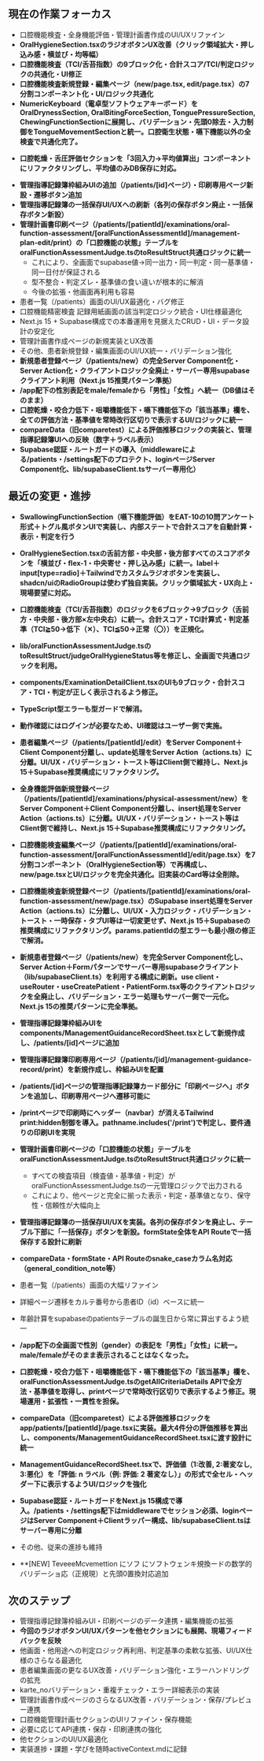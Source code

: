 ## 現在の作業フォーカス
- 口腔機能検査・全身機能評価・管理計画書作成のUI/UXリファイン
- **OralHygieneSection.tsxのラジオボタンUX改善（クリック領域拡大・押し込み感・横並び・均等幅）**
- **口腔機能検査（TCI/舌苔指数）の9ブロック化・合計スコア/TCI/判定ロジックの共通化・UI修正**
- **口腔機能検査新規登録・編集ページ（new/page.tsx, edit/page.tsx）の7分割コンポーネント化・UI/ロジック共通化**
- **NumericKeyboard（電卓型ソフトウェアキーボード）をOralDrynessSection, OralBitingForceSection, TonguePressureSection, ChewingFunctionSectionに展開し、バリデーション・先頭0除去・入力制御をTongueMovementSectionと統一。口腔衛生状態・嚥下機能以外の全検査で共通化完了。**
+ **口腔乾燥・舌圧評価セクションを「3回入力→平均値算出」コンポーネントにリファクタリングし、平均値のみDB保存に対応。**
- **管理指導記録簿枠組みUIの追加（/patients/[id]ページ）・印刷専用ページ新設・遷移ボタン追加**
- **管理指導記録簿の一括保存UI/UXへの刷新（各列の保存ボタン廃止・一括保存ボタン新設）**
- **管理計画書印刷ページ（/patients/[patientId]/examinations/oral-function-assessment/[oralFunctionAssessmentId]/management-plan-edit/print）の「口腔機能の状態」テーブルをoralFunctionAssessmentJudge.tsのtoResultStruct共通ロジックに統一**
  - これにより、全画面でsupabase値→同一出力・同一判定・同一基準値・同一日付が保証される
  - 型不整合・判定ズレ・基準値の食い違いが根本的に解消
  - 今後の拡張・他画面再利用も容易
- 患者一覧（/patients）画面のUI/UX最適化・バグ修正
- 口腔機能精密検査 記録用紙画面の該当判定ロジック統合・UI仕様最適化
- Next.js 15 + Supabase構成での本番運用を見据えたCRUD・UI・データ設計の安定化
- 管理計画書作成ページの新規実装とUX改善
- その他、患者新規登録・編集画面のUI/UX統一・バリデーション強化
- **新規患者登録ページ（/patients/new）の完全Server Component化・Server Action化・クライアントロジック全廃止・サーバー専用supabaseクライアント利用（Next.js 15推奨パターン準拠）**
- **/app配下の性別表記をmale/femaleから「男性」「女性」へ統一（DB値はそのまま）**
- **口腔乾燥・咬合力低下・咀嚼機能低下・嚥下機能低下の「該当基準」欄を、全ての評価方法・基準値を常時改行区切りで表示するUI/ロジックに統一**
- **compareData（旧comparetest）による評価推移ロジックの実装と、管理指導記録簿UIへの反映（数字＋ラベル表示）**
- **Supabase認証・ルートガードの導入（middlewareによる/patients・/settings配下のプロテクト、loginページServer Component化、lib/supabaseClient.tsサーバー専用化）**

## 最近の変更・進捗
- **SwallowingFunctionSection（嚥下機能評価）をEAT-10の10問アンケート形式＋トグル風ボタンUIで実装し、内部ステートで合計スコアを自動計算・表示・判定を行う**
- **OralHygieneSection.tsxの舌前方部・中央部・後方部すべてのスコアボタンを「横並び・flex-1・中央寄せ・押し込み感」に統一。label＋input[type=radio]＋Tailwindでカスタムラジオボタンを実装し、shadcn/uiのRadioGroupは使わず独自実装。クリック領域拡大・UX向上・現場要望に対応。**
- **口腔機能検査（TCI/舌苔指数）のロジックを6ブロック→9ブロック（舌前方・中央部・後方部×左中央右）に統一。合計スコア・TCI計算式・判定基準（TCI≧50→低下（✕）、TCI≦50→正常（〇））を正規化。**
- **lib/oralFunctionAssessmentJudge.tsのtoResultStruct/judgeOralHygieneStatus等を修正し、全画面で共通ロジックを利用。**
- **components/ExaminationDetailClient.tsxのUIも9ブロック・合計スコア・TCI・判定が正しく表示されるよう修正。**
- **TypeScript型エラーも型ガードで解消。**
- **動作確認にはログインが必要なため、UI確認はユーザー側で実施。**
- **患者編集ページ（/patients/[patientId]/edit）をServer Component＋Client Component分離し、update処理をServer Action（actions.ts）に分離。UI/UX・バリデーション・トースト等はClient側で維持し、Next.js 15＋Supabase推奨構成にリファクタリング。**
- **全身機能評価新規登録ページ（/patients/[patientId]/examinations/physical-assessment/new）をServer Component＋Client Component分離し、insert処理をServer Action（actions.ts）に分離。UI/UX・バリデーション・トースト等はClient側で維持し、Next.js 15＋Supabase推奨構成にリファクタリング。**
- **口腔機能検査編集ページ（/patients/[patientId]/examinations/oral-function-assessment/[oralFunctionAssessmentId]/edit/page.tsx）を7分割コンポーネント（OralHygieneSection等）で再構成し、new/page.tsxとUI/ロジックを完全共通化。旧実装のCard等は全削除。**
- **口腔機能検査新規登録ページ（/patients/[patientId]/examinations/oral-function-assessment/new/page.tsx）のSupabase insert処理をServer Action（actions.ts）に分離し、UI/UX・入力ロジック・バリデーション・トースト・一時保存・タブUI等は一切変更せず、Next.js 15＋Supabaseの推奨構成にリファクタリング。params.patientIdの型エラーも最小限の修正で解消。**
- **新規患者登録ページ（/patients/new）を完全Server Component化し、Server Action＋Formパターンでサーバー専用supabaseクライアント（lib/supabaseClient.ts）を利用する構成に刷新。use client・useRouter・useCreatePatient・PatientForm.tsx等のクライアントロジックを全廃止し、バリデーション・エラー処理もサーバー側で一元化。Next.js 15の推奨パターンに完全準拠。**
- **管理指導記録簿枠組みUIをcomponents/ManagementGuidanceRecordSheet.tsxとして新規作成し、/patients/[id]ページに追加**
- **管理指導記録簿印刷専用ページ（/patients/[id]/management-guidance-record/print）を新規作成し、枠組みUIを配置**
- **/patients/[id]ページの管理指導記録簿カード部分に「印刷ページへ」ボタンを追加し、印刷専用ページへ遷移可能に**
- **/printページで印刷時にヘッダー（navbar）が消えるTailwind print:hidden制御を導入。pathname.includes('/print')で判定し、要件通りの印刷UIを実現**
- **管理計画書印刷ページの「口腔機能の状態」テーブルをoralFunctionAssessmentJudge.tsのtoResultStruct共通ロジックに統一**
  - すべての検査項目（検査値・基準値・判定）がoralFunctionAssessmentJudge.tsの一元管理ロジックで出力される
  - これにより、他ページと完全に揃った表示・判定・基準値となり、保守性・信頼性が大幅向上
- **管理指導記録簿の一括保存UI/UXを実装。各列の保存ボタンを廃止し、テーブル下部に「一括保存」ボタンを新設。formState全体をAPI Routeで一括保存する設計に刷新**
- **compareData・formState・API Routeのsnake_caseカラム名対応（general_condition_note等）**
- 患者一覧（/patients）画面の大幅リファイン
- 詳細ページ遷移をカルテ番号から患者ID（id）ベースに統一
- 年齢計算をsupabaseのpatientsテーブルの誕生日から常に算出するよう統一
- **/app配下の全画面で性別（gender）の表記を「男性」「女性」に統一。male/femaleがそのまま表示されることはなくなった。**
- **口腔乾燥・咬合力低下・咀嚼機能低下・嚥下機能低下の「該当基準」欄を、oralFunctionAssessmentJudge.tsのgetAllCriteriaDetails APIで全方法・基準値を取得し、printページで常時改行区切りで表示するよう修正。現場運用・拡張性・一貫性を担保。**
- **compareData（旧comparetest）による評価推移ロジックをapp/patients/[patientId]/page.tsxに実装。最大4件分の評価推移を算出し、components/ManagementGuidanceRecordSheet.tsxに渡す設計に統一**
- **ManagementGuidanceRecordSheet.tsxで、評価値（1:改善, 2:著変なし, 3:悪化）を「評価: n ラベル（例: 評価: 2 著変なし）」の形式で全セル・ヘッダー下に表示するようUI/ロジックを強化**
- **Supabase認証・ルートガードをNext.js 15構成で導入。/patients・/settings配下はmiddlewareでセッション必須、loginページはServer Component＋Clientラッパー構成、lib/supabaseClient.tsはサーバー専用に分離**
- その他、従来の進捗も維持

- **[NEW] TeveeeMcvemettion にソフ にソフトウェンキ規換ードの数学的バリデーショ応（正規現）と先頭0置換対応追加

## 次のステップ
- 管理指導記録簿枠組みUI・印刷ページのデータ連携・編集機能の拡張
- **今回のラジオボタンUI/UXパターンを他セクションにも展開、現場フィードバックを反映**
- 他画面・他用途への判定ロジック再利用、判定基準の柔軟な拡張、UI/UX仕様のさらなる最適化
- 患者編集画面の更なるUX改善・バリデーション強化・エラーハンドリングの拡充
- karte_noバリデーション・重複チェック・エラー詳細表示の実装
- 管理計画書作成ページのさらなるUX改善・バリデーション・保存/プレビュー連携
- 口腔機能管理計画セクションのUIリファイン・保存機能
- 必要に応じてAPI連携・保存・印刷連携の強化
- 他セクションのUI/UX最適化
- 実装進捗・課題・学びを随時activeContext.mdに記録
